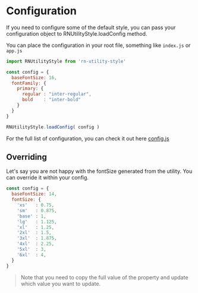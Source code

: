 # Configuration

If you need to configure some of the default style, you can pass your configuration object to RNUtilityStyle.loadConfig method.

You can place the configuration in your root file, something like `index.js` or `app.js`

```jsx
import RNUtilityStyle from 'rn-utility-style'

const config = {
  baseFontSize: 16,
  fontFamily: {
    primary: {
      regular : "inter-regular",
      bold    : "inter-bold"
    }
  }
}

RNUtilityStyle.loadConfig( config )
```

For the full list of configuration, you can check it out here [config.js](https://github.com/ariona/rn-utility-style/blob/master/config.js)

## Overriding

Let's say you are not happy with the fontSize generated from the utility. You can override it within your config.

```js
const config = {
  baseFontSize: 14,
  fontSize: {
    'xs'   : 0.75,
    'sm'   : 0.875,
    'base' : 1,
    'lg'   : 1.125,
    'xl'   : 1.25,
    '2xl'  : 1.5,
    '3xl'  : 1.875,
    '4xl'  : 2.25,
    '5xl'  : 3,
    '6xl'  : 4,
  }
}
```

> Note that you need to copy the full value of the property and update which value you want to update.